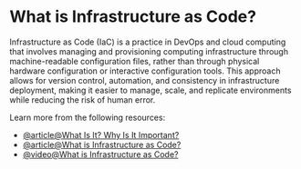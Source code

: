 # What is Infrastructure as Code?

Infrastructure as Code (IaC) is a practice in DevOps and cloud computing that involves managing and provisioning computing infrastructure through machine-readable configuration files, rather than through physical hardware configuration or interactive configuration tools. This approach allows for version control, automation, and consistency in infrastructure deployment, making it easier to manage, scale, and replicate environments while reducing the risk of human error.

Learn more from the following resources:

- [@article@What Is It? Why Is It Important?](https://www.hashicorp.com/resources/what-is-infrastructure-as-code)
- [@article@What is Infrastructure as Code?](https://www.redhat.com/en/topics/automation/what-is-infrastructure-as-code-iac)
- [@video@What is Infrastructure as Code?](https://www.youtube.com/watch?v=zWw2wuiKd5o)